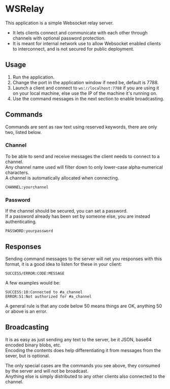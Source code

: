 # WSRelay
This application is a simple Websocket relay server.
* It lets clients connect and communicate with each other through channels with optional password protection.
* It is meant for internal network use to allow Websocket enabled clients to interconnect, and is not secured for public deployment.

## Usage
1. Run the application.
2. Change the port in the application window if need be, default is 7788.
3. Launch a client and connect to `ws://localhost:7788` if you are using it on your local machine, else use the IP of the machine it's running on.
4. Use the command messages in the next section to enable broadcasting.

## Commands
Commands are sent as raw text using reserved keywords, there are only two, listed below.
### Channel
To be able to send and receive messages the client needs to connect to a channel.  
Any channel name used will filter down to only lower-case alpha-numerical characters.  
A channel is automatically allocated when connecting.
```
CHANNEL:yourchannel
```
### Password
If the channel should be secured, you can set a password.  
If a password already has been set by someone else, you are instead authenticating.
```
PASSWORD:yourpassword
```
## Responses
Sending command messages to the server will net you responses with this format, it is a good idea to listen for these in your client:
```
SUCCESS/ERROR:CODE:MESSAGE
```
A few examples would be:
```
SUCCESS:10:Connected to #a_channel
ERROR:51:Not authorized for #a_channel
```
A general rule is that any code below 50 means things are OK, anything 50 or above is an error.
## Broadcasting
It is as easy as just sending any text to the server, be it JSON, base64 encoded binary blobs, etc.  
Encoding the contents does help differentiating it from messages from the sever, but is optional.

The only special cases are the commands you see above, they consumed by the server and will not be broadcast.  
Anything else is simply distributed to any other clients also connected to the channel.
